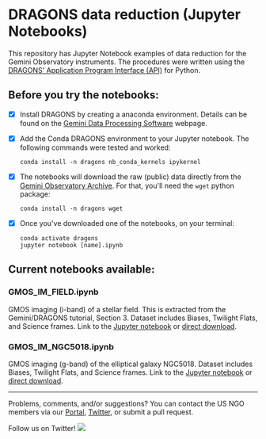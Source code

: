 # DRAGONS data reduction (Jupyter Notebooks)

This repository has Jupyter Notebook examples of data reduction for the Gemini Observatory instruments. The procedures were written using the [DRAGONS' Application Program Interface (API)](https://gmosimg-drtutorial.readthedocs.io/en/v2.1.1/03_api_reduction.html) for Python.

## Before you try the notebooks:

- [x] Install DRAGONS by creating a anaconda environment. Details can be found on the [Gemini Data Processing Software](https://www.gemini.edu//observing/phase-iii/understanding-and-processing-data/Data-Processing-Software) webpage.
- [x] Add the Conda DRAGONS environment to your Jupyter notebook. The following commands were tested and worked:

   ```
   conda install -n dragons nb_conda_kernels ipykernel
   ```
   
- [x] The notebooks will download the raw (public) data directly from the [Gemini Observatory Archive](https://archive.gemini.edu/searchform). For that, you'll need the `wget` python package:

   ```
   conda install -n dragons wget
   ```

- [x] Once you've downloaded one of the notebooks, on your terminal:

   ```
   conda activate dragons
   jupyter notebook [name].ipynb
   ```

## Current notebooks available:

### GMOS_IM_FIELD.ipynb

GMOS imaging (i-band) of a stellar field. This is extracted from the Gemini/DRAGONS tutorial, Section 3. Dataset includes Biases, Twilight Flats, and Science frames. Link to the [Jupyter notebook](GMOS_IM_FIELD.ipynb) or [direct download](https://raw.githubusercontent.com/usngo/DRAGONS/main/GMOS_IM_FIELD.ipynb).

### GMOS_IM_NGC5018.ipynb

GMOS imaging (g-band) of the elliptical galaxy NGC5018.  Dataset includes Biases, Twilight Flats, and Science frames. Link to the [Jupyter notebook](GMOS_IM_NGC5018.ipynb) or [direct download](https://raw.githubusercontent.com/usngo/DRAGONS/main/GMOS_IM_NGC5018.ipynb).

---
Problems, comments, and/or suggestions? You can contact the US NGO members via our [Portal](http://ast.noao.edu/csdc/usngo), [Twitter](https://twitter.com/usngo), or submit a pull request. 

Follow us on Twitter! <a href="https://twitter.com/usngo" target="_blank"><img src="https://badgen.net/twitter/follow/usngo"></a>

